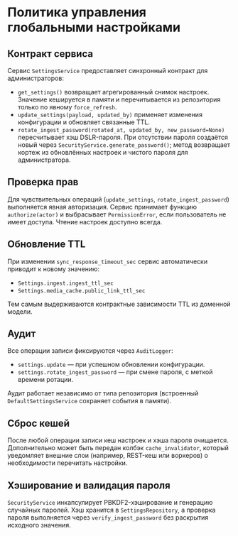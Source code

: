 # Политика управления глобальными настройками

## Контракт сервиса
Сервис `SettingsService` предоставляет синхронный контракт для администраторов:

- `get_settings()` возвращает агрегированный снимок настроек. Значение кешируется в памяти и перечитывается из репозитория только по явному `force_refresh`.
- `update_settings(payload, updated_by)` применяет изменения конфигурации и обновляет связанные TTL.
- `rotate_ingest_password(rotated_at, updated_by, new_password=None)` пересчитывает хэш DSLR-пароля. При отсутствии пароля создаётся новый через `SecurityService.generate_password()`; метод возвращает кортеж из обновлённых настроек и чистого пароля для администратора.

## Проверка прав
Для чувствительных операций (`update_settings`, `rotate_ingest_password`) выполняется явная авторизация. Сервис принимает функцию `authorize(actor)` и выбрасывает `PermissionError`, если пользователь не имеет доступа. Чтение настроек доступно всегда.

## Обновление TTL
При изменении `sync_response_timeout_sec` сервис автоматически приводит к новому значению:

- `Settings.ingest.ingest_ttl_sec`
- `Settings.media_cache.public_link_ttl_sec`

Тем самым выдерживаются контрактные зависимости TTL из доменной модели.

## Аудит
Все операции записи фиксируются через `AuditLogger`:

- `settings.update` — при успешном обновлении конфигурации.
- `settings.rotate_ingest_password` — при смене пароля, с меткой времени ротации.

Аудит работает независимо от типа репозитория (встроенный `DefaultSettingsService` сохраняет события в памяти).

## Сброс кешей
После любой операции записи кеш настроек и хэша пароля очищается. Дополнительно может быть передан колбэк `cache_invalidator`, который уведомляет внешние слои (например, REST-кеш или воркеров) о необходимости перечитать настройки.

## Хэширование и валидация пароля
`SecurityService` инкапсулирует PBKDF2-хэширование и генерацию случайных паролей. Хэш хранится в `SettingsRepository`, а проверка пароля выполняется через `verify_ingest_password` без раскрытия исходного значения.
